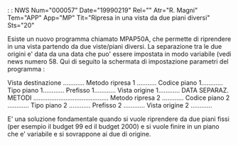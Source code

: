  :  : NWS Num="000057" Date="19990219" Rel="" Atr="R. Magni" Tem="APP" App="MP" Tit="Ripresa in una vista da due piani diversi" Sts="20"

Esiste un nuovo programma chiamato MPAP50A, che permette di riprendere in una vista partendo da due
viste/piani diversi. La separazione tra le due origini e' data da una data che puo' essere impostata in modo variabile (vedi news numero 58. Qui di seguito la schermata di impostazione parametri del  programma : 

Vista destinazione  ............
Metodo ripresa     1 ...........
Codice piano         1............
Tipo piano              1............
Prefisso                   1............
Vista origine           1............
DATA SEPARAZ. METODI ..........................................
Metodo ripresa     2 ............
Codice piano         2 ............
Tipo piano              2 ............
Prefisso                    2 ............
Vista origine            2 ............

E' una soluzione fondamentale quando si vuole riprendere da due piani fissi (per esempio il budget
99 ed il budget 2000) e si vuole finire in un piano
 che e' variabile e si sovrappone ai due di origine.

